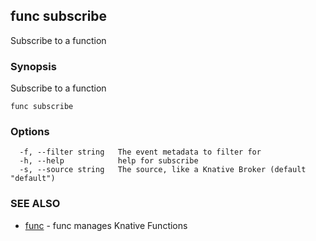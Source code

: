 ## func subscribe

Subscribe to a function

### Synopsis

Subscribe to a function

```
func subscribe
```

### Options

```
  -f, --filter string   The event metadata to filter for
  -h, --help            help for subscribe
  -s, --source string   The source, like a Knative Broker (default "default")
```

### SEE ALSO

* [func](func.md)	 - func manages Knative Functions

